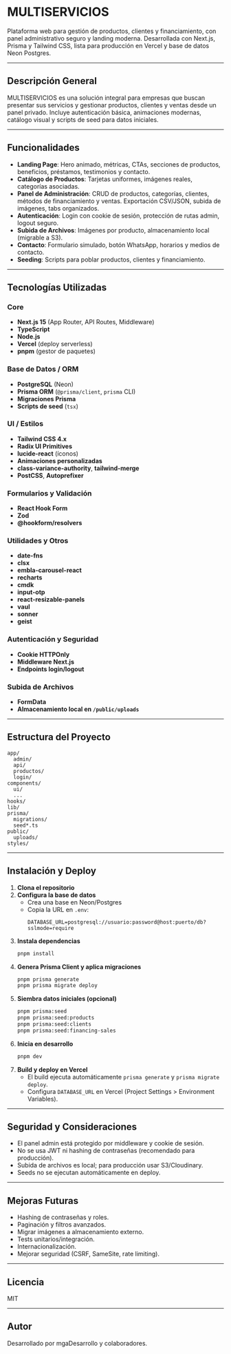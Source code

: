 # MULTISERVICIOS

Plataforma web para gestión de productos, clientes y financiamiento, con panel administrativo seguro y landing moderna. Desarrollada con Next.js, Prisma y Tailwind CSS, lista para producción en Vercel y base de datos Neon Postgres.

---

## Descripción General

MULTISERVICIOS es una solución integral para empresas que buscan presentar sus servicios y gestionar productos, clientes y ventas desde un panel privado. Incluye autenticación básica, animaciones modernas, catálogo visual y scripts de seed para datos iniciales.

---

## Funcionalidades

- **Landing Page**: Hero animado, métricas, CTAs, secciones de productos, beneficios, préstamos, testimonios y contacto.
- **Catálogo de Productos**: Tarjetas uniformes, imágenes reales, categorías asociadas.
- **Panel de Administración**: CRUD de productos, categorías, clientes, métodos de financiamiento y ventas. Exportación CSV/JSON, subida de imágenes, tabs organizados.
- **Autenticación**: Login con cookie de sesión, protección de rutas admin, logout seguro.
- **Subida de Archivos**: Imágenes por producto, almacenamiento local (migrable a S3).
- **Contacto**: Formulario simulado, botón WhatsApp, horarios y medios de contacto.
- **Seeding**: Scripts para poblar productos, clientes y financiamiento.

---

## Tecnologías Utilizadas

### Core
- **Next.js 15** (App Router, API Routes, Middleware)
- **TypeScript**
- **Node.js**
- **Vercel** (deploy serverless)
- **pnpm** (gestor de paquetes)

### Base de Datos / ORM
- **PostgreSQL** (Neon)
- **Prisma ORM** (`@prisma/client`, `prisma` CLI)
- **Migraciones Prisma**
- **Scripts de seed** (`tsx`)

### UI / Estilos
- **Tailwind CSS 4.x**
- **Radix UI Primitives**
- **lucide-react** (íconos)
- **Animaciones personalizadas**
- **class-variance-authority**, **tailwind-merge**
- **PostCSS**, **Autoprefixer**

### Formularios y Validación
- **React Hook Form**
- **Zod**
- **@hookform/resolvers**

### Utilidades y Otros
- **date-fns**
- **clsx**
- **embla-carousel-react**
- **recharts**
- **cmdk**
- **input-otp**
- **react-resizable-panels**
- **vaul**
- **sonner**
- **geist**

### Autenticación y Seguridad
- **Cookie HTTPOnly**
- **Middleware Next.js**
- **Endpoints login/logout**

### Subida de Archivos
- **FormData**
- **Almacenamiento local en `/public/uploads`**

---

## Estructura del Proyecto

```
app/
  admin/
  api/
  productos/
  login/
components/
  ui/
  ...
hooks/
lib/
prisma/
  migrations/
  seed*.ts
public/
  uploads/
styles/
```

---

## Instalación y Deploy

1. **Clona el repositorio**
2. **Configura la base de datos**
   - Crea una base en Neon/Postgres
   - Copia la URL en `.env`:
     ```
     DATABASE_URL=postgresql://usuario:password@host:puerto/db?sslmode=require
     ```
3. **Instala dependencias**
   ```sh
   pnpm install
   ```
4. **Genera Prisma Client y aplica migraciones**
   ```sh
   pnpm prisma generate
   pnpm prisma migrate deploy
   ```
5. **Siembra datos iniciales (opcional)**
   ```sh
   pnpm prisma:seed
   pnpm prisma:seed:products
   pnpm prisma:seed:clients
   pnpm prisma:seed:financing-sales
   ```
6. **Inicia en desarrollo**
   ```sh
   pnpm dev
   ```
7. **Build y deploy en Vercel**
   - El build ejecuta automáticamente `prisma generate` y `prisma migrate deploy`.
   - Configura `DATABASE_URL` en Vercel (Project Settings > Environment Variables).

---

## Seguridad y Consideraciones

- El panel admin está protegido por middleware y cookie de sesión.
- No se usa JWT ni hashing de contraseñas (recomendado para producción).
- Subida de archivos es local; para producción usar S3/Cloudinary.
- Seeds no se ejecutan automáticamente en deploy.

---

## Mejoras Futuras

- Hashing de contraseñas y roles.
- Paginación y filtros avanzados.
- Migrar imágenes a almacenamiento externo.
- Tests unitarios/integración.
- Internacionalización.
- Mejorar seguridad (CSRF, SameSite, rate limiting).

---

## Licencia

MIT

---

## Autor

Desarrollado por mgaDesarrollo y colaboradores.
